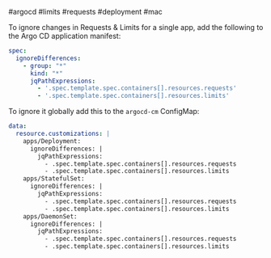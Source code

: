 #argocd #limits #requests #deployment #mac

To ignore changes in Requests & Limits for a single app, add the following to the Argo CD application manifest:

``` yaml
spec:
  ignoreDifferences:
    - group: "*"
      kind: "*"
      jqPathExpressions:
        - '.spec.template.spec.containers[].resources.requests'
        - '.spec.template.spec.containers[].resources.limits'
```

To ignore it globally add this to the `argocd-cm` ConfigMap:

``` yaml
data:
  resource.customizations: |
    apps/Deployment:
      ignoreDifferences: |
        jqPathExpressions:
          - .spec.template.spec.containers[].resources.requests
          - .spec.template.spec.containers[].resources.limits
    apps/StatefulSet:
      ignoreDifferences: |
        jqPathExpressions:
          - .spec.template.spec.containers[].resources.requests
          - .spec.template.spec.containers[].resources.limits
    apps/DaemonSet:
      ignoreDifferences: |
        jqPathExpressions:
          - .spec.template.spec.containers[].resources.requests
          - .spec.template.spec.containers[].resources.limits
```